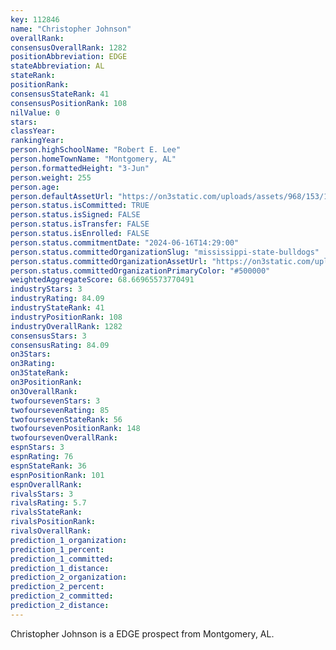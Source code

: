 ```yaml
---
key: 112846
name: "Christopher Johnson"
overallRank: 
consensusOverallRank: 1282
positionAbbreviation: EDGE
stateAbbreviation: AL
stateRank: 
positionRank: 
consensusStateRank: 41
consensusPositionRank: 108
nilValue: 0
stars: 
classYear: 
rankingYear: 
person.highSchoolName: "Robert E. Lee"
person.homeTownName: "Montgomery, AL"
person.formattedHeight: "3-Jun"
person.weight: 255
person.age: 
person.defaultAssetUrl: "https://on3static.com/uploads/assets/968/153/153968.png"
person.status.isCommitted: TRUE
person.status.isSigned: FALSE
person.status.isTransfer: FALSE
person.status.isEnrolled: FALSE
person.status.commitmentDate: "2024-06-16T14:29:00"
person.status.committedOrganizationSlug: "mississippi-state-bulldogs"
person.status.committedOrganizationAssetUrl: "https://on3static.com/uploads/assets/526/238/238526.svg"
person.status.committedOrganizationPrimaryColor: "#500000"
weightedAggregateScore: 68.66965573770491
industryStars: 3
industryRating: 84.09
industryStateRank: 41
industryPositionRank: 108
industryOverallRank: 1282
consensusStars: 3
consensusRating: 84.09
on3Stars: 
on3Rating: 
on3StateRank: 
on3PositionRank: 
on3OverallRank: 
twofoursevenStars: 3
twofoursevenRating: 85
twofoursevenStateRank: 56
twofoursevenPositionRank: 148
twofoursevenOverallRank: 
espnStars: 3
espnRating: 76
espnStateRank: 36
espnPositionRank: 101
espnOverallRank: 
rivalsStars: 3
rivalsRating: 5.7
rivalsStateRank: 
rivalsPositionRank: 
rivalsOverallRank: 
prediction_1_organization: 
prediction_1_percent: 
prediction_1_committed: 
prediction_1_distance: 
prediction_2_organization: 
prediction_2_percent: 
prediction_2_committed: 
prediction_2_distance: 
---
```

Christopher Johnson is a EDGE prospect from Montgomery, AL.